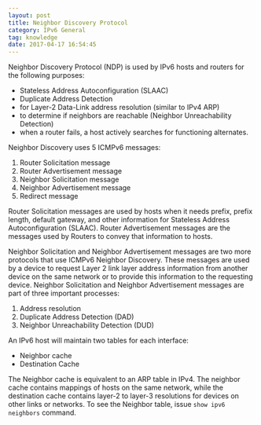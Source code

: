 ```yaml
---
layout: post
title: Neighbor Discovery Protocol
category: IPv6 General
tag: knowledge
date: 2017-04-17 16:54:45
---
```

Neighbor Discovery Protocol (NDP) is used by IPv6 hosts and routers for the following purposes:
- Stateless Address Autoconfiguration (SLAAC)
- Duplicate Address Detection
- for Layer-2 Data-Link address resolution (similar to IPv4 ARP)
- to determine if neighbors are reachable (Neighbor Unreachability Detection)
- when a router fails, a host actively searches for functioning alternates.

Neighbor Discovery uses 5 ICMPv6 messages:
1. Router Solicitation message
2. Router Advertisement message
3. Neighbor Solicitation message
4. Neighbor Advertisement message
5. Redirect message

Router Solicitation messages are used by hosts when it needs prefix, prefix length, default gateway, and other information for Stateless Address Autoconfiguration (SLAAC). Router Advertisement messages are the messages used by Routers to convey that information to hosts.

Neighbor Solicitation and Neighbor Advertisement messages are two more protocols that use ICMPv6 Neighbor Discovery. These messages are used by a device to request Layer 2 link layer address information from another device on the same network or to provide this information to the requesting device. Neighbor Solicitation and Neighbor Advertisement messages are part of three important processes:
1. Address resolution
2. Duplicate Address Detection (DAD)
3. Neighbor Unreachability Detection (DUD)

An IPv6 host will maintain two tables for each interface:
- Neighbor cache
- Destination Cache

The Neighbor cache is equivalent to an ARP table in IPv4. The neighbor cache contains mappings of hosts on the same network, while the destination cache contains layer-2 to layer-3 resolutions for devices on other links or networks.  To see the Neighbor table, issue `show ipv6 neighbors` command.

